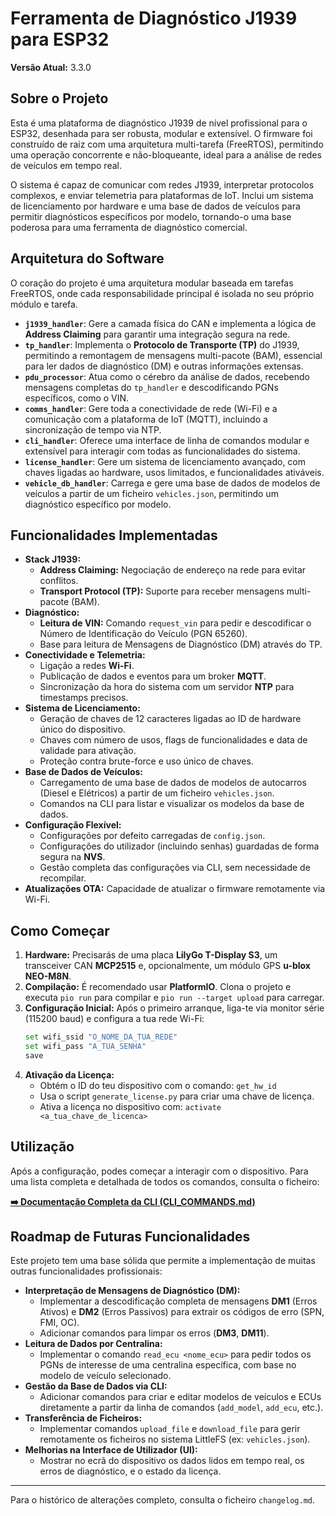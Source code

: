 # Ferramenta de Diagnóstico J1939 para ESP32

**Versão Atual:** 3.3.0

## Sobre o Projeto

Esta é uma plataforma de diagnóstico J1939 de nível profissional para o ESP32, desenhada para ser robusta, modular e extensível. O firmware foi construído de raiz com uma arquitetura multi-tarefa (FreeRTOS), permitindo uma operação concorrente e não-bloqueante, ideal para a análise de redes de veículos em tempo real.

O sistema é capaz de comunicar com redes J1939, interpretar protocolos complexos, e enviar telemetria para plataformas de IoT. Inclui um sistema de licenciamento por hardware e uma base de dados de veículos para permitir diagnósticos específicos por modelo, tornando-o uma base poderosa para uma ferramenta de diagnóstico comercial.

## Arquitetura do Software

O coração do projeto é uma arquitetura modular baseada em tarefas FreeRTOS, onde cada responsabilidade principal é isolada no seu próprio módulo e tarefa.

- **`j1939_handler`**: Gere a camada física do CAN e implementa a lógica de **Address Claiming** para garantir uma integração segura na rede.
- **`tp_handler`**: Implementa o **Protocolo de Transporte (TP)** do J1939, permitindo a remontagem de mensagens multi-pacote (BAM), essencial para ler dados de diagnóstico (DM) e outras informações extensas.
- **`pdu_processor`**: Atua como o cérebro da análise de dados, recebendo mensagens completas do `tp_handler` e descodificando PGNs específicos, como o VIN.
- **`comms_handler`**: Gere toda a conectividade de rede (Wi-Fi) e a comunicação com a plataforma de IoT (MQTT), incluindo a sincronização de tempo via NTP.
- **`cli_handler`**: Oferece uma interface de linha de comandos modular e extensível para interagir com todas as funcionalidades do sistema.
- **`license_handler`**: Gere um sistema de licenciamento avançado, com chaves ligadas ao hardware, usos limitados, e funcionalidades ativáveis.
- **`vehicle_db_handler`**: Carrega e gere uma base de dados de modelos de veículos a partir de um ficheiro `vehicles.json`, permitindo um diagnóstico específico por modelo.

## Funcionalidades Implementadas

- **Stack J1939:**
  - **Address Claiming:** Negociação de endereço na rede para evitar conflitos.
  - **Transport Protocol (TP):** Suporte para receber mensagens multi-pacote (BAM).
- **Diagnóstico:**
  - **Leitura de VIN:** Comando `request_vin` para pedir e descodificar o Número de Identificação do Veículo (PGN 65260).
  - Base para leitura de Mensagens de Diagnóstico (DM) através do TP.
- **Conectividade e Telemetria:**
  - Ligação a redes **Wi-Fi**.
  - Publicação de dados e eventos para um broker **MQTT**.
  - Sincronização da hora do sistema com um servidor **NTP** para timestamps precisos.
- **Sistema de Licenciamento:**
  - Geração de chaves de 12 caracteres ligadas ao ID de hardware único do dispositivo.
  - Chaves com número de usos, flags de funcionalidades e data de validade para ativação.
  - Proteção contra brute-force e uso único de chaves.
- **Base de Dados de Veículos:**
  - Carregamento de uma base de dados de modelos de autocarros (Diesel e Elétricos) a partir de um ficheiro `vehicles.json`.
  - Comandos na CLI para listar e visualizar os modelos da base de dados.
- **Configuração Flexível:**
  - Configurações por defeito carregadas de `config.json`.
  - Configurações do utilizador (incluindo senhas) guardadas de forma segura na **NVS**.
  - Gestão completa das configurações via CLI, sem necessidade de recompilar.
- **Atualizações OTA:** Capacidade de atualizar o firmware remotamente via Wi-Fi.

## Como Começar

1.  **Hardware:** Precisarás de uma placa **LilyGo T-Display S3**, um transceiver CAN **MCP2515** e, opcionalmente, um módulo GPS **u-blox NEO-M8N**.
2.  **Compilação:** É recomendado usar **PlatformIO**. Clona o projeto e executa `pio run` para compilar e `pio run --target upload` para carregar.
3.  **Configuração Inicial:** Após o primeiro arranque, liga-te via monitor série (115200 baud) e configura a tua rede Wi-Fi:
    ```bash
    set wifi_ssid "O_NOME_DA_TUA_REDE"
    set wifi_pass "A_TUA_SENHA"
    save
    ```
4.  **Ativação da Licença:**
    - Obtém o ID do teu dispositivo com o comando: `get_hw_id`
    - Usa o script `generate_license.py` para criar uma chave de licença.
    - Ativa a licença no dispositivo com: `activate <a_tua_chave_de_licenca>`

## Utilização

Após a configuração, podes começar a interagir com o dispositivo. Para uma lista completa e detalhada de todos os comandos, consulta o ficheiro:

**[➡️ Documentação Completa da CLI (CLI_COMMANDS.md)](CLI_COMMANDS.md)**

## Roadmap de Futuras Funcionalidades

Este projeto tem uma base sólida que permite a implementação de muitas outras funcionalidades profissionais:

- **Interpretação de Mensagens de Diagnóstico (DM):**
  - Implementar a descodificação completa de mensagens **DM1** (Erros Ativos) e **DM2** (Erros Passivos) para extrair os códigos de erro (SPN, FMI, OC).
  - Adicionar comandos para limpar os erros (**DM3**, **DM11**).
- **Leitura de Dados por Centralina:**
  - Implementar o comando `read_ecu <nome_ecu>` para pedir todos os PGNs de interesse de uma centralina específica, com base no modelo de veículo selecionado.
- **Gestão da Base de Dados via CLI:**
  - Adicionar comandos para criar e editar modelos de veículos e ECUs diretamente a partir da linha de comandos (`add_model`, `add_ecu`, etc.).
- **Transferência de Ficheiros:**
  - Implementar comandos `upload_file` e `download_file` para gerir remotamente os ficheiros no sistema LittleFS (ex: `vehicles.json`).
- **Melhorias na Interface de Utilizador (UI):**
  - Mostrar no ecrã do dispositivo os dados lidos em tempo real, os erros de diagnóstico, e o estado da licença.

---

Para o histórico de alterações completo, consulta o ficheiro `changelog.md`.